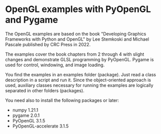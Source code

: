 # OpenGL examples with PyOpenGL and Pygame
The OpenGL examples are based on the book "Developing Graphics Frameworks with Python and OpenGL" by Lee Stemkoski and Michael Pascale published by CRC Press in 2022. 

The examples cover the book chapters from 2 through 4 with slight changes and demonstrate GLSL programming by PyOpenGL. Pygame is used for control, windowing, and image loading.

You find the examples in an examples folder (package). Just read a class description in a script and run it. Since the object-oriented approach is used, auxiliary classes necessary for running the examples are logically separated in other folders (packages).

You need also to install the following packages or later:
- numpy 1.21.1
- pygame 2.0.1
- PyOpenGL 3.1.5
- PyOpenGL-accelerate 3.1.5

